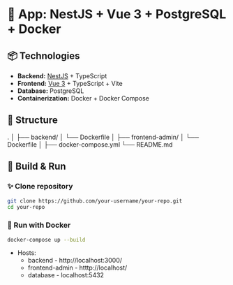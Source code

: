# 🧩 App: NestJS + Vue 3 + PostgreSQL + Docker

## 📦 Technologies

- **Backend:** [NestJS](https://nestjs.com/) + TypeScript
- **Frontend:** [Vue 3](https://vuejs.org/) + TypeScript + Vite
- **Database:** PostgreSQL
- **Containerization:** Docker + Docker Compose


## 📁 Structure

.
│
├── backend/
│ └── Dockerfile
│
├── frontend-admin/
│ └── Dockerfile
│
├── docker-compose.yml
└── README.md


## 🚀 Build & Run

### ✨ Clone repository

```bash
git clone https://github.com/your-username/your-repo.git
cd your-repo
```

### 🐳 Run with Docker

```bash
docker-compose up --build
```

- Hosts:
  - backend - http://localhost:3000/
  - frontend-admin - htttp://localhost/
  - database - localhost:5432